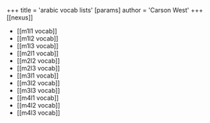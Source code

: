 +++
 title = 'arabic vocab lists'
[params]
	author = 'Carson West'
+++
[[nexus]]

- [[m1l1 vocab]]
- [[m1l2 vocab]]
- [[m1l3 vocab]]
- [[m2l1 vocab]]
- [[m2l2 vocab]]
- [[m2l3 vocab]]
- [[m3l1 vocab]]
- [[m3l2 vocab]]
- [[m3l3 vocab]]
- [[m4l1 vocab]]
- [[m4l2 vocab]]
- [[m4l3 vocab]]

